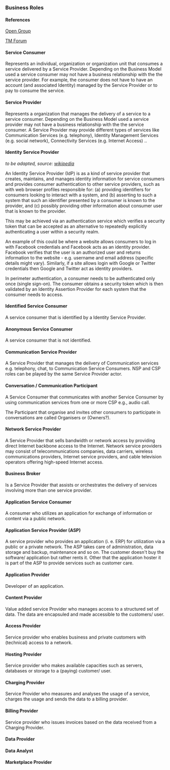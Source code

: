 

### Business Roles

#### References

[Open Group](http://www.opengroup.org/standards/soa)

[TM Forum](http://www.tmforum.org/KnowledgeDownloadDetail/9285/home.html?artf=artf2301#AnchorDownload)

#### Service Consumer

Represents an  individual, organization or organization unit that consumes a service delivered by a Service Provider. 
Depending on the Business Model used a service consumer may not have a business relationship with the the service provider.
For example, the consumer does not have to have an account (and associated Identity) managed by the Service Provider or to pay to consume the service.

#### Service Provider

Represents a organization that manages the delivery of a service to a service consumer. 
Depending on the Business Model used a service provider may not have a business relationship with the the service consumer.
A Service Provider may provide different types of services like Communication Services (e.g. telephony), Identity Management Services (e.g. social network), Connectivity Services (e.g. Internet Access)
..

#### Identity Service Provider

 _to be adapted, source: [wikipedia](http://en.wikipedia.org/wiki/Identity_provider)_
 
An Identity Service Provider (IdP) is as a kind of service provider that creates, maintains, and manages identity information for service consumers and provides consumer authentication to other service providers, such as with web browser profiles responsible for:
(a) providing identifiers for consumers looking to interact with a system, and 
(b) asserting to such a system that such an identifier presented by a consumer is known to the provider, and 
(c) possibly providing other information about consumer user that is known to the provider. 

This may be achieved via an authentication service which verifies a security token that can be accepted as an alternative to repeatedly explicitly authenticating a user within a security realm.

An example of this could be where a website allows consumers to log in with Facebook credentials and Facebook acts as an identity provider. Facebook verifies that the user is an authorized user and returns information to the website - e.g. username and email address (specific details might vary). 
Similarly, if a site allows login with Google or Twitter credentials then Google and Twitter act as identity providers.

In perimeter authentication, a consumer needs to be authenticated only once (single sign-on). The consumer obtains a security token which is then validated by an Identity Assertion Provider for each system that the consumer needs to access.

#### Identified Service Consumer

A service consumer that is identified by a Identity Service Provider.

#### Anonymous Service Consumer

A service consumer that is not identified.

#### Communication Service Provider

A Service Provider that manages the delivery of Communication services e.g. telephony, chat, to Communication Service Consumers. NSP and CSP roles can be played by the same Service Provider actor.

#### Conversation / Communication Participant

A Service Consumer that communicates with another Service Consumer by using communication services from one or more CSP e.g., audio call. 

The Participant that organise and invites other consumers to participate in conversations are called Organisers or (Owners?).

#### Network Service Provider

A Service Provider that sells bandwidth or network access by providing direct Internet backbone access to the Internet. Network service providers may consist of telecommunications companies, data carriers, wireless communications providers, Internet service providers, and cable television operators offering high-speed Internet access.

#### Business Broker

Is a Service Provider that assists or orchestrates the delivery of services involving more than one service provider.

#### Application Service Consumer

A consumer who utilizes an application for exchange of information or content via a public network.

#### Application Service Provider (ASP)

A service provider who provides an application (i. e. ERP) for utilization via a public or a private network.
The ASP takes care of administration, data storage and backup, maintenance and so on. The customer doesn't buy the software/ application but rather rents it. 
Other that the application hoster it is part of the ASP to provide services such as customer care.

#### Application Provider

Developer of an application.

#### Content Provider

Value added service Provider who manages access to a structured set of data. The data are encapsuled and made accessible to the customers/ user.

#### Access Provider

Service provider who enables business and private customers with (technical) access to a network.

#### Hosting Provider

Service provider  who makes available capacities such as servers, databases or storage to a (paying) customer/ user.

#### Charging Provider

Service Provider who measures and analyses the usage of a service, charges the usage and sends the data to a billing provider.

#### Billing Provider

Service provider who issues invoices based on the data received from a Charging Provider.

#### Data Provider

#### Data Analyst

#### Marketplace Provider


